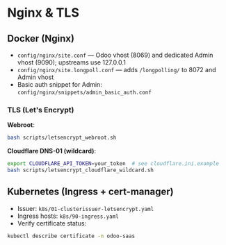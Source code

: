 # Nginx & TLS

## Docker (Nginx)
- `config/nginx/site.conf` — Odoo vhost (8069) and dedicated Admin vhost (9090); upstreams use 127.0.0.1
- `config/nginx/site.longpoll.conf` — adds `/longpolling/` to 8072 and Admin vhost
- Basic auth snippet for Admin: `config/nginx/snippets/admin_basic_auth.conf`

### TLS (Let's Encrypt)
**Webroot**:
```bash
bash scripts/letsencrypt_webroot.sh
```
**Cloudflare DNS-01 (wildcard)**:
```bash
export CLOUDFLARE_API_TOKEN=your_token  # see cloudflare.ini.example
bash scripts/letsencrypt_cloudflare_wildcard.sh
```

## Kubernetes (Ingress + cert-manager)
- Issuer: `k8s/01-clusterissuer-letsencrypt.yaml`
- Ingress hosts: `k8s/90-ingress.yaml`
- Verify certificate status:
```bash
kubectl describe certificate -n odoo-saas
```
